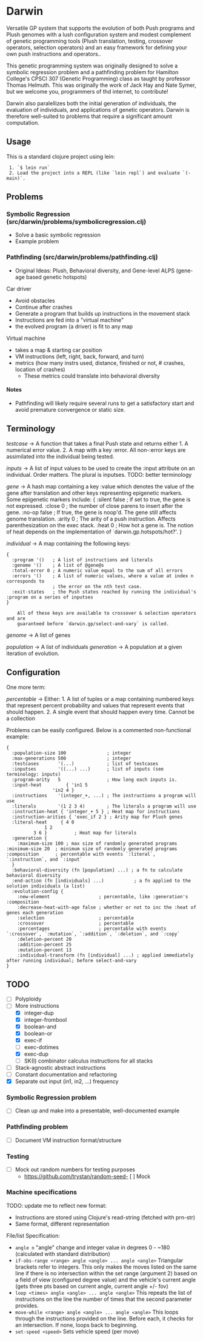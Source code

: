 # Darwin

Versatile GP system that supports the evolution of both Push programs and Plush genomes with a
lush configuration system and modest complement of genetic programming tools (Plush translation,
testing, crossover operators, selection operators) and an easy framework for defining your own
push instructions and operators..

This genetic programming system was originally designed to solve a symbolic regression problem
and a pathfinding problem for Hamilton College's CPSCI 307 (Genetic Programming) class as taught
by professor Thomas Helmuth. This was originally the work of Jack Hay and Nate Symer, but we welcome
you, programmers of thd internet, to contribute!

Darwin also paralellizes both the initial generation of individuals, the evaluation of individuals,
and applications of genetic operators. Darwin is therefore well-suited to problems that require a
significant amount computation.

## Usage

This is a standard clojure project using lein:

     1. `$ lein run`
     2. Load the project into a REPL (like `lein repl`) and evaluate `(-main)`.

## Problems

### Symbolic Regression (src/darwin/problems/symbolicregression.clj)

  - Solve a basic symbolic regression
  - Example problem

### Pathfinding (src/darwin/problems/pathfinding.clj)

  - Original Ideas: Plush, Behavioral diversity, and Gene-level ALPS (gene-age based genetic hotspots)

Car driver
  - Avoid obstacles
  - Continue after crashes
  - Generate a program that builds up instructions in the movement stack
  - Instructions are fed into a "virtual machine"
  - the evolved program (a driver) is fit to any map

Virtual machine
 - takes a map & starting car position
 - VM instructions (left, right, back, forward, and turn)
 - metrics (how many instrs used, distance, finished or not, # crashes, location of crashes)
   - These metrics could translate into behavioral diversity

#### Notes

 - Pathfinding will likely require several runs to get a satisfactory start and avoid premature convergence or static size.

## Terminology

*testcase* -> A function that takes a final Push state and returns either
	      1. A numerical error value.
	      2. A map with a key :error. All non-:error keys are assimilated
	         into the individual being tested.

*inputs* -> A list of input values to be used to create the :input attribute on an individual.
	    Order matters. The plural is inputses. TODO: better terminology

*gene* -> A hash map containing a key :value which denotes the value of the gene after
          translation and other keys representing epigenetic markers. Some epigenetic markers include:
    {
      :silent false ; if set to true, the gene is not expressed.
      :close 0 ; the number of close parens to insert after the gene.
      :no-op false ; If true, the gene is noop'd. The gene still affects genome translation.
      :arity 0 ; The arity of a push instruction. Affects parenthesization on the exec stack.
      :heat 0 ; How hot a gene is. The notion of heat depends on the implementation of `darwin.gp.hotspots/hot?'.
    }

*individual* -> A map containing the following keys:

    {
      :program '()   ; A list of instructions and literals
      :genome '()    ; A list of @gene@s
      :total-error 0 ; A numeric value equal to the sum of all errors
      :errors '()    ; A list of numeric values, where a value at index n corresponds to
                     ; the error on the nth test case.
      :exit-states   ; the Push states reached by running the individual's :program on a series of inputses
    }

		All of these keys are available to crossover & selection operators and are
		guaranteed before `darwin.gp/select-and-vary` is called.

*genome* -> A list of genes

*population* -> A list of individuals
*generation* -> A population at a given iteration of evolution.

## Configuration

One more term:

*percentable* -> Either:
	         1. A list of tuples or a map containing numbered keys that
                    represent percent probability and values that represent
		    events that should happen.
		 2. A single event that should happen every time. Cannot
		    be a collection

Problems can be easily configured. Below is a commented non-functional example:

    {
      :population-size 100               ; integer
      :max-generations 500               ; integer
      :testcases       '(...)            ; list of testcases
      :inputses	       '((...) ...)      ; list of inputs (see terminology: inputs)
      :program-arity   5                 ; How long each inputs is.
      :input-heat         { 'in1 5
      		         'in2 4 }
      :instructions    '(integer_+, ...) ; The instructions a program will use
      :literals        '(1 2 3 4)        ; The literals a program will use
      :instruction-heat { 'integer_+ 5 } ; Heat map for instructions
      :instruction-arities { 'exec_if 2 } ; Arity map for Plush genes
      :literal-heat     { 4 0
      			  1 2
			  3 6 }          ; Heat map for literals
      :generation {
        :maximum-size 100 ; max size of randomly generated programs
	:minimum-size 20  ; minimum size of randomly generated programs
	:composition      ; percentable with events `:literal`, `:instruction`, and `:input`
      }
      :behavioral-diversity (fn [population] ...) ; a fn to calculate behavioral diversity
      :end-action (fn [individuals] ...)           ; a fn applied to the solution individuals (a list)
      :evolution-config {
        :new-element                  ; percentable, like :generation's :composition
        :decrease-heat-with-age false ; whether or not to inc the :heat of genes each generation
        :selection                    ; percentable
        :crossover                    ; percentable
        :percentages                  ; percentable with events `:crossover`, `:mutation`, `:addition`, `:deletion`, and `:copy`
        :deletion-percent 20
        :addition-percent 25
        :mutation-percent 13
        :individual-transform (fn [individual] ...) ; applied immediately after running individual; before select-and-vary
    }

## TODO

- [ ] Polyploidy
- [ ] More instructions
  - [x] integer-dup
  - [x] integer-frombool
  - [x] boolean-and
  - [x] boolean-or
  - [x] exec-if
  - [ ] exec-dotimes
  - [x] exec-dup
  - [ ] SK(I) combinator calculus instructions for all stacks
- [ ] Stack-agnostic abstract instructions
- [ ] Constant documentation and refactoring
- [x] Separate out input (in1, in2, ...) frequency

### Symbolic Regression problem

- [ ] Clean up and make into a presentable, well-documented example

### Pathfinding problem

- [ ] Document VM instruction format/structure

### Testing

- [ ] Mock out random numbers for testing purposes
   - https://github.com/trystan/random-seed- [ ] Mock

### Machine specifications

TODO: update me to reflect new format:
  - Instructions are stored using Clojure's read-string (fetched with prn-str)
  - Same format, different representation

File/list Specification:
- ```angle n```  "angle" change and integer value in degrees 0 - ~180 (calculated with standard distribution)
- ```if-obs-range <range> angle <angle> ... angle <angle>``` Triangular brackets refer to integers.  This only makes the moves listed on the same line if there is no intersection within the set range (argument 2) based on a field of view (configured degree value) and the vehicle's current angle (gets three pts based on current angle, current angle +/- fov)
- ```loop <times> angle <angle> ... angle <angle>``` This repeats the list of instructions on the line the number of times that the second parameter provides.
- ```move-while <range> angle <angle> ... angle <angle>``` This loops through the instructions provided on the line.  Before each, it checks for an intersection.  If none, loops back to beginning.
- ```set-speed <speed>``` Sets vehicle speed (per move)

